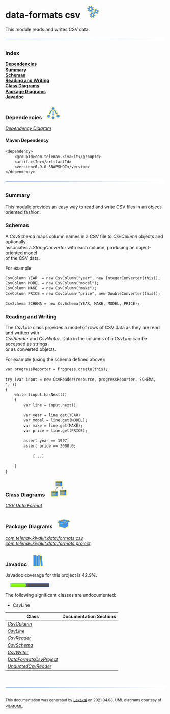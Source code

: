 # data-formats csv &nbsp;&nbsp;![](documentation/images/gears-40.png)

This module reads and writes CSV data.

![](documentation/images/horizontal-line.png)

### Index

[**Dependencies**](#dependencies)  
[**Summary**](#summary)  
[**Schemas**](#schemas)  
[**Reading and Writing**](#reading-and-writing)  
[**Class Diagrams**](#class-diagrams)  
[**Package Diagrams**](#package-diagrams)  
[**Javadoc**](#javadoc)

### Dependencies <a name="dependencies"></a> &nbsp;&nbsp; ![](documentation/images/dependencies-40.png)

[*Dependency Diagram*](documentation/diagrams/dependencies.svg)

#### Maven Dependency

    <dependency>
        <groupId>com.telenav.kivakit</groupId>
        <artifactId></artifactId>
        <version>0.9.0-SNAPSHOT</version>
    </dependency>
![](documentation/images/horizontal-line.png)

[//]: # (start-user-text)

### Summary <a name = "summary"></a>

This module provides an easy way to read and write CSV files in an object-oriented fashion.

### Schemas <a name = "schemas"></a>

A *CsvSchema* maps column names in a CSV file to *CsvColumn* objects and optionally  
associates a *StringConverter* with each column, producing an object-oriented model  
of the CSV data.

For example:

    CsvColumn YEAR  = new CsvColumn("year", new IntegerConverter(this));
    CsvColumn MODEL = new CsvColumn("model");
    CsvColumn MAKE  = new CsvColumn("make");
    CsvColumn PRICE = new CsvColumn("price", new DoubleConverter(this));
    
    CsvSchema SCHEMA = new CsvSchema(YEAR, MAKE, MODEL, PRICE);

### Reading and Writing <a name = "reading-and-writing"></a>

The *CsvLine* class provides a model of rows of CSV data as they are read and written with  
*CsvReader* and *CsvWriter*. Data in the columns of a *CsvLine* can be accessed as strings  
or as converted objects.

For example (using the schema defined above):

    var progressReporter = Progress.create(this);

    try (var input = new CsvReader(resource, progressReporter, SCHEMA, ','))
    {
        while (input.hasNext())
        {
            var line = input.next();

            var year = line.get(YEAR)
            var model = line.get(MODEL);
            var make = line.get(MAKE);
            var price = line.get(PRICE);

            assert year == 1997;
            assert price == 3000.0;

                [...]

        }
    }

[//]: # (end-user-text)

### Class Diagrams <a name="class-diagrams"></a> &nbsp; &nbsp; ![](documentation/images/diagram-48.png)

[*CSV Data Format*](documentation/diagrams/diagram-csv.svg)  

### Package Diagrams <a name="package-diagrams"></a> &nbsp;&nbsp; ![](documentation/images/box-40.png)

[*com.telenav.kivakit.data.formats.csv*](documentation/diagrams/com.telenav.kivakit.data.formats.csv.svg)  
[*com.telenav.kivakit.data.formats.project*](documentation/diagrams/com.telenav.kivakit.data.formats.project.svg)  

### Javadoc <a name="javadoc"></a> &nbsp;&nbsp; ![](documentation/images/books-40.png)

Javadoc coverage for this project is 42.9%.  
  
&nbsp; &nbsp;  ![](documentation/images/meter-40-12.png)

The following significant classes are undocumented:  

- CsvLine

| Class | Documentation Sections |
|---|---|
| [*CsvColumn*](https://telenav.github.io/kivakit/javadoc/kivakit.data.formats.csv/com/telenav/kivakit/data/formats/csv/CsvColumn.html) |  |  
| [*CsvLine*](https://telenav.github.io/kivakit/javadoc/kivakit.data.formats.csv/com/telenav/kivakit/data/formats/csv/CsvLine.html) |  |  
| [*CsvReader*](https://telenav.github.io/kivakit/javadoc/kivakit.data.formats.csv/com/telenav/kivakit/data/formats/csv/CsvReader.html) |  |  
| [*CsvSchema*](https://telenav.github.io/kivakit/javadoc/kivakit.data.formats.csv/com/telenav/kivakit/data/formats/csv/CsvSchema.html) |  |  
| [*CsvWriter*](https://telenav.github.io/kivakit/javadoc/kivakit.data.formats.csv/com/telenav/kivakit/data/formats/csv/CsvWriter.html) |  |  
| [*DataFormatsCsvProject*](https://telenav.github.io/kivakit/javadoc/kivakit.data.formats.csv/com/telenav/kivakit/data/formats/project/DataFormatsCsvProject.html) |  |  
| [*UnquotedCsvReader*](https://telenav.github.io/kivakit/javadoc/kivakit.data.formats.csv/com/telenav/kivakit/data/formats/csv/UnquotedCsvReader.html) |  |  

[//]: # (start-user-text)



[//]: # (end-user-text)

<br/>

![](documentation/images/horizontal-line.png)

  
<sub>This documentation was generated by [Lexakai](https://github.com/Telenav/lexakai) on 2021.04.08. UML diagrams courtesy
of [PlantUML](http://plantuml.com).</sub>

